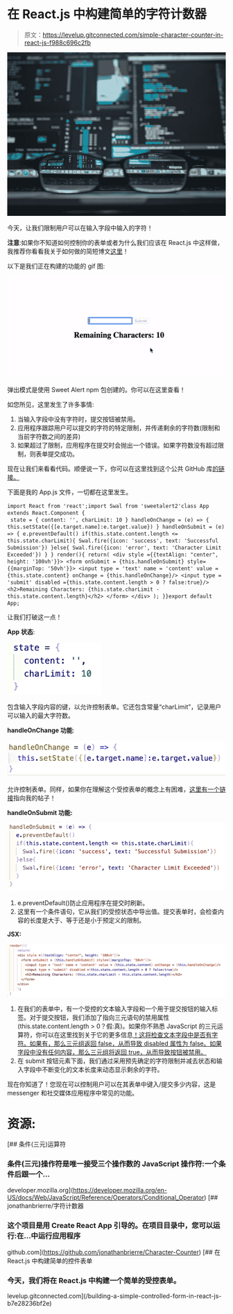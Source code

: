 # 在 React.js 中构建简单的字符计数器

> 原文：<https://levelup.gitconnected.com/simple-character-counter-in-react-js-f988c696c2fb>

![](img/c914f9a1d2bdd3e565f371164f75fb61.png)

今天，让我们限制用户可以在输入字段中输入的字符！

**注意**:如果你不知道如何控制你的表单或者为什么我们应该在 React.js 中这样做，我推荐你看看我关于如何做的简短博文[这里](/building-a-simple-controlled-form-in-react-js-b7e28236bf2e)！

以下是我们正在构建的功能的 gif 图:

![](img/0b8280bcb20f91b830a6bedeaa5e3c02.png)

弹出模式是使用 Sweet Alert npm 包创建的。你可以在这里查看！

如您所见，这里发生了许多事情:

1.  当输入字段中没有字符时，提交按钮被禁用。
2.  应用程序跟踪用户可以提交的字符的特定限制，并传递剩余的字符数(限制和当前字符数之间的差异)
3.  如果超过了限制，应用程序在提交时会抛出一个错误。如果字符数没有超过限制，则表单提交成功。

现在让我们来看看代码。顺便说一下，你可以在这里找到这个公共 GitHub 库[的链接。](https://github.com/jonathanbrierre/Character-Counter)

下面是我的 App.js 文件，一切都在这里发生。

```
import React from 'react';import Swal from 'sweetalert2'class App extends React.Component {
 state = { content: '', charLimit: 10 } handleOnChange = (e) => { this.setState({[e.target.name]:e.target.value}) } handleOnSubmit = (e) => { e.preventDefault() if(this.state.content.length <= this.state.charLimit){ Swal.fire({icon: 'success', text: 'Successful Submission'}) }else{ Swal.fire({icon: 'error', text: 'Character Limit Exceeded'}) } } render(){ return( <div style ={{textAlign: "center", height: '100vh'}}> <form onSubmit = {this.handleOnSubmit} style={{marginTop: '50vh'}}> <input type = 'text' name = 'content' value = {this.state.content} onChange = {this.handleOnChange}/> <input type = 'submit' disabled ={this.state.content.length > 0 ? false:true}/> <h2>Remaining Characters: {this.state.charLimit - this.state.content.length}</h2> </form> </div> ); }}export default App;
```

让我们打破这一点！

**App 状态**:

![](img/c7a00ed0e1cb5fb61a82d2bb59b0421e.png)

包含输入字段内容的键，以允许控制表单。它还包含常量“charLimit”，记录用户可以输入的最大字符数。

**handleOnChange 功能**:

![](img/c10fd75bcd2ca08fabde944c8a43444f.png)

允许控制表单。同样，如果你在理解这个受控表单的概念上有困难，[这里有一个链接](/building-a-simple-controlled-form-in-react-js-b7e28236bf2e)指向我的帖子！

**handleOnSubmit 功能:**

![](img/43b1cffc8a70080e41f0de365c2d5ae2.png)

1.  e.preventDefault()防止应用程序在提交时刷新。
2.  这里有一个条件语句，它从我们的受控状态中导出值。提交表单时，会检查内容的长度是大于、等于还是小于预定义的限制。

**JSX:**

![](img/ce1350cd197eb574666169bfded6cb9f.png)

1.  在我们的表单中，有一个受控的文本输入字段和一个用于提交按钮的输入标签。对于提交按钮，我们添加了指向三元语句的禁用属性(this.state.content.length > 0？假:真)。如果你不熟悉 JavaScript 的三元运算符，你可以在这里找到关于它的更多信息[！这将检查文本字段中是否有字符。如果有，那么三元组返回 false，从而导致 disabled 属性为 false。如果字段中没有任何内容，那么三元组将返回 true，从而导致按钮被禁用。](https://developer.mozilla.org/en-US/docs/Web/JavaScript/Reference/Operators/Conditional_Operator)
2.  在 submit 按钮元素下面，我们通过采用预先确定的字符限制并减去状态和输入字段中不断变化的文本长度来动态显示剩余的字符。

现在你知道了！您现在可以控制用户可以在其表单中键入/提交多少内容，这是 messenger 和社交媒体应用程序中常见的功能。

# 资源:

[](https://developer.mozilla.org/en-US/docs/Web/JavaScript/Reference/Operators/Conditional_Operator) [## 条件(三元)运算符

### 条件(三元)操作符是唯一接受三个操作数的 JavaScript 操作符:一个条件后跟一个…

developer.mozilla.org](https://developer.mozilla.org/en-US/docs/Web/JavaScript/Reference/Operators/Conditional_Operator) [](https://github.com/jonathanbrierre/Character-Counter) [## jonathanbrierre/字符计数器

### 这个项目是用 Create React App 引导的。在项目目录中，您可以运行:在…中运行应用程序

github.com](https://github.com/jonathanbrierre/Character-Counter) [](/building-a-simple-controlled-form-in-react-js-b7e28236bf2e) [## 在 React.js 中构建简单的控件表单

### 今天，我们将在 React.js 中构建一个简单的受控表单。

levelup.gitconnected.com](/building-a-simple-controlled-form-in-react-js-b7e28236bf2e)